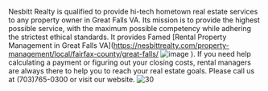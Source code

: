 Nesbitt Realty is qualified to provide hi-tech hometown real estate services to any property owner in Great Falls VA. 
Its mission is to provide the highest possible service, with the maximum possible competency while adhering the strictest ethical standards. 
It provides Famed [Rental Property Management in Great Falls VA](https://nesbittrealty.com/property-management/local/fairfax-county/great-falls/
![image](https://user-images.githubusercontent.com/122665157/215462627-3998ccce-8dda-4682-9651-94bfb6296d24.png)
). If you need help calculating a payment or figuring out your closing costs, rental managers are always there to help you to reach your real estate goals. 
Please call us at (703)765-0300 or visit our website.
![30](https://user-images.githubusercontent.com/122665157/215462855-0b1383aa-58d7-44ed-ad19-08afa1f3f612.png)
